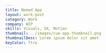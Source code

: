 ```yaml
---
title: Nomad App
layout: work-post
category: Work
company: WIP
skills: Visuals, UX, Motion
thumbnail: ../images/cue-app-thumbnail.png
thumbnailDesc: Lorem ipsum dolor sit amet
keyColor: ftre
---
```

